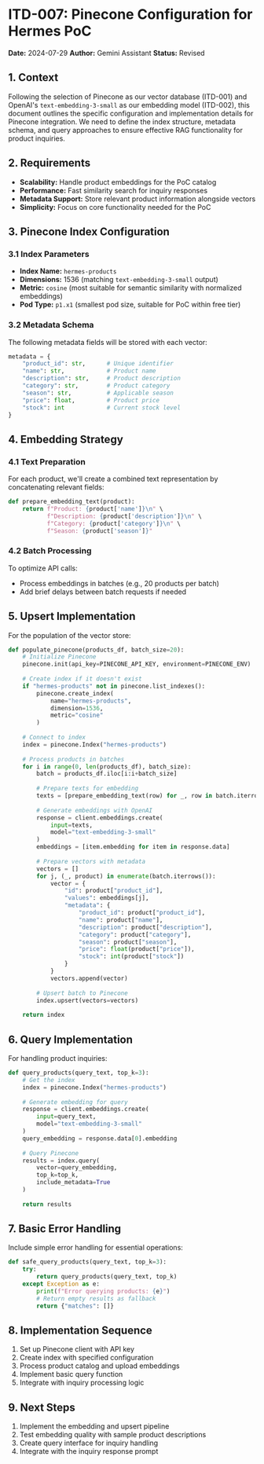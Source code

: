 # ITD-007: Pinecone Configuration for Hermes PoC

**Date:** 2024-07-29
**Author:** Gemini Assistant
**Status:** Revised

## 1. Context

Following the selection of Pinecone as our vector database (ITD-001) and OpenAI's `text-embedding-3-small` as our embedding model (ITD-002), this document outlines the specific configuration and implementation details for Pinecone integration. We need to define the index structure, metadata schema, and query approaches to ensure effective RAG functionality for product inquiries.

## 2. Requirements

* **Scalability:** Handle product embeddings for the PoC catalog
* **Performance:** Fast similarity search for inquiry responses
* **Metadata Support:** Store relevant product information alongside vectors
* **Simplicity:** Focus on core functionality needed for the PoC

## 3. Pinecone Index Configuration

### 3.1 Index Parameters

* **Index Name:** `hermes-products`
* **Dimensions:** 1536 (matching `text-embedding-3-small` output)
* **Metric:** `cosine` (most suitable for semantic similarity with normalized embeddings)
* **Pod Type:** `p1.x1` (smallest pod size, suitable for PoC within free tier)

### 3.2 Metadata Schema

The following metadata fields will be stored with each vector:

```python
metadata = {
    "product_id": str,      # Unique identifier
    "name": str,            # Product name
    "description": str,     # Product description
    "category": str,        # Product category
    "season": str,          # Applicable season
    "price": float,         # Product price
    "stock": int            # Current stock level
}
```

## 4. Embedding Strategy

### 4.1 Text Preparation

For each product, we'll create a combined text representation by concatenating relevant fields:

```python
def prepare_embedding_text(product):
    return f"Product: {product['name']}\n" \
           f"Description: {product['description']}\n" \
           f"Category: {product['category']}\n" \
           f"Season: {product['season']}"
```

### 4.2 Batch Processing

To optimize API calls:

* Process embeddings in batches (e.g., 20 products per batch)
* Add brief delays between batch requests if needed

## 5. Upsert Implementation

For the population of the vector store:

```python
def populate_pinecone(products_df, batch_size=20):
    # Initialize Pinecone
    pinecone.init(api_key=PINECONE_API_KEY, environment=PINECONE_ENV)
    
    # Create index if it doesn't exist
    if "hermes-products" not in pinecone.list_indexes():
        pinecone.create_index(
            name="hermes-products",
            dimension=1536,
            metric="cosine"
        )
    
    # Connect to index
    index = pinecone.Index("hermes-products")
    
    # Process products in batches
    for i in range(0, len(products_df), batch_size):
        batch = products_df.iloc[i:i+batch_size]
        
        # Prepare texts for embedding
        texts = [prepare_embedding_text(row) for _, row in batch.iterrows()]
        
        # Generate embeddings with OpenAI
        response = client.embeddings.create(
            input=texts,
            model="text-embedding-3-small"
        )
        embeddings = [item.embedding for item in response.data]
        
        # Prepare vectors with metadata
        vectors = []
        for j, (_, product) in enumerate(batch.iterrows()):
            vector = {
                "id": product["product_id"],
                "values": embeddings[j],
                "metadata": {
                    "product_id": product["product_id"],
                    "name": product["name"],
                    "description": product["description"],
                    "category": product["category"],
                    "season": product["season"],
                    "price": float(product["price"]),
                    "stock": int(product["stock"])
                }
            }
            vectors.append(vector)
        
        # Upsert batch to Pinecone
        index.upsert(vectors=vectors)
        
    return index
```

## 6. Query Implementation

For handling product inquiries:

```python
def query_products(query_text, top_k=3):
    # Get the index
    index = pinecone.Index("hermes-products")
    
    # Generate embedding for query
    response = client.embeddings.create(
        input=query_text,
        model="text-embedding-3-small"
    )
    query_embedding = response.data[0].embedding
    
    # Query Pinecone
    results = index.query(
        vector=query_embedding,
        top_k=top_k,
        include_metadata=True
    )
    
    return results
```

## 7. Basic Error Handling

Include simple error handling for essential operations:

```python
def safe_query_products(query_text, top_k=3):
    try:
        return query_products(query_text, top_k)
    except Exception as e:
        print(f"Error querying products: {e}")
        # Return empty results as fallback
        return {"matches": []}
```

## 8. Implementation Sequence

1. Set up Pinecone client with API key
2. Create index with specified configuration
3. Process product catalog and upload embeddings
4. Implement basic query function
5. Integrate with inquiry processing logic

## 9. Next Steps

1. Implement the embedding and upsert pipeline
2. Test embedding quality with sample product descriptions
3. Create query interface for inquiry handling
4. Integrate with the inquiry response prompt 
